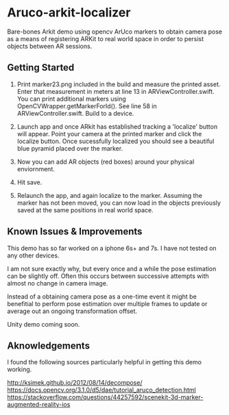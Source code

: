 # Aruco-arkit-localizer

Bare-bones Arkit demo using opencv ArUco markers to obtain camera pose as a means of registering ARKit to real world space in order to persist objects between AR sessions. 

## Getting Started

1. Print marker23.png included in the build and measure the printed asset. Enter that measurement in meters at line 13 in ARViewController.swift. You can print additional markers using OpenCVWrapper.getMarkerForId(). See line 58 in ARViewController.swift. Build to a device.

2. Launch app and once ARkit has established tracking a 'localize' button will appear.  Point your camera at the printed marker and click the localize button. Once sucessfully localized you should see a beautiful blue pyramid placed over the marker. 

3. Now you can add AR objects (red boxes) around your physical enviornment. 

4. Hit save. 

5. Relaunch the app, and again localize to the marker. Assuming the marker has not been moved, you can now load in the objects previously saved at the same positions in real world space.

## Known Issues & Improvements

This demo has so far worked on a iphone 6s+ and 7s. I have not tested on any other devices. 

I am not sure exactly why, but every once and a while the pose estimation can be slightly off. Often this occurs between successive attempts with almost no change in camera image. 

Instead of a obtaining camera pose as a one-time event it might be benefitial to perform pose estimation over multiple frames  to update or average out an ongoing transformation offset.

Unity demo coming soon.

## Aknowledgements

I found the following sources particularly helpful in getting this demo working.

http://ksimek.github.io/2012/08/14/decompose/
https://docs.opencv.org/3.1.0/d5/dae/tutorial_aruco_detection.html
https://stackoverflow.com/questions/44257592/scenekit-3d-marker-augmented-reality-ios
